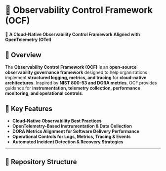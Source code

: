 # 📌 Observability Control Framework (OCF)  

🚀 **A Cloud-Native Observability Control Framework Aligned with OpenTelemetry (OTel)**  

## 📖 Overview  

The **Observability Control Framework (OCF)** is an **open-source observability governance framework** designed to help organizations implement **structured logging, metrics, and tracing** for **cloud-native architectures**. Inspired by **NIST 800-53 and DORA metrics**, OCF provides guidance for **instrumentation, telemetry collection, performance monitoring, and operational controls**.

## 🎯 Key Features  

- **Cloud-Native Observability Best Practices**  
- **OpenTelemetry-Based Instrumentation & Data Collection**  
- **DORA Metrics Alignment for Software Delivery Performance**  
- **Operational Controls for Logs, Metrics, Tracing & Events**  
- **Automated Incident Detection & Recovery Strategies**  

---

## 📁 Repository Structure  
